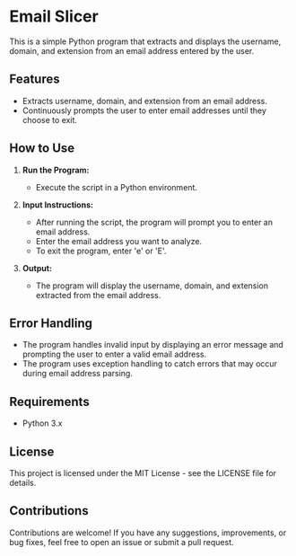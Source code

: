 # Email Slicer

This is a simple Python program that extracts and displays the username, domain, and extension from an email address entered by the user.

## Features

- Extracts username, domain, and extension from an email address.
- Continuously prompts the user to enter email addresses until they choose to exit.

## How to Use

1. **Run the Program:**
   - Execute the script in a Python environment.

2. **Input Instructions:**
   - After running the script, the program will prompt you to enter an email address.
   - Enter the email address you want to analyze.
   - To exit the program, enter 'e' or 'E'.

3. **Output:**
   - The program will display the username, domain, and extension extracted from the email address.


## Error Handling

- The program handles invalid input by displaying an error message and prompting the user to enter a valid email address.
- The program uses exception handling to catch errors that may occur during email address parsing.

## Requirements

- Python 3.x

## License
This project is licensed under the MIT License - see the LICENSE file for details.

## Contributions
Contributions are welcome! If you have any suggestions, improvements, or bug fixes, feel free to open an issue or submit a pull request.
